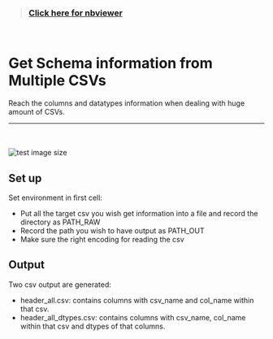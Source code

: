 > ### [Click here for nbviewer](https://nbviewer.jupyter.org/github/Jerry-Tse/Internship_codebook/blob/master/MultiCSVs_Schema_Getter/Schema_MultiCSVs.ipynb)
<br/>

# Get Schema information from Multiple CSVs
Reach the columns and datatypes information when dealing with huge amount of CSVs.
    
----

<br/><br/>
![test image size](https://github.com/Jerry-Tse/Internship_codebook/blob/master/MultiCSVs_Schema_Getter/example.png)
  
## Set up 
Set environment in first cell:  
  *   Put all the target csv you wish get information into a file and record the directory as PATH_RAW  
  *   Record the path you wish to have output as PATH_OUT 
  *   Make sure the right encoding for reading the csv  

## Output
Two csv output are generated:
- header_all.csv: contains columns with csv_name and col_name within that csv.
- header_all_dtypes.csv: contains columns with csv_name, col_name within that csv and dtypes of that columns.
